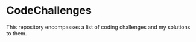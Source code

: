 # CodeChallenges
This repository encompasses a list of coding challenges and my solutions to them. 

